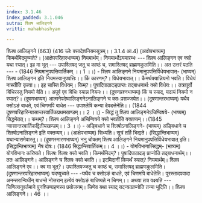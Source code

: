 ```yaml
---
index: 3.1.46
index_padded: 3.1.046
sutra: श्लिष आलिङ्गने
vritti: mahabhashyam

---
```

 श्लिष आलिङ्गने (663) (416 च्लेः क्सादेशनियमसूत्रम्।। 3.1.4 आ.4) (आक्षेपभाष्यम्) किमर्थमिदमुच्यते?। (आक्षेपपरिहारभाष्यम्) नियमार्थम्। नियमार्थोऽयमारम्भः --- श्लिष आलिङ्गन एव क्सो यथा स्यात्। इह मा भूत् --- उपाश्लिषद् जतु च काष्ठं च, समाश्लिषद् ब्राह्मणकुलमिति।। अत उत्तरं पठति --- - (1846 नियमानुपपत्तिवार्तिकम् ।। 1 ।।) - श्लिष आलिङ्गने नियमानुपपत्तिर्विधेयभावात्- (भाष्यम्) श्लिष आलिङ्गन इति नियमस्यानुपपत्तिः।। किं कारणम्?। विधेयभावात्।। कैमर्थक्यान्नियमो भवति। विधेयं नास्तीति कृत्वा।। इह चास्ति विधेयम्। किम्?। पुषादिपाठादङ्प्राप्तः तद्बाधनार्थः क्सो विधेयः।। तत्रापूर्वो विधिरस्तु नियमो वेति।। अपूर्व एव विधिः स्यान्न नियमः।। (दूषणप्रश्नभाष्यम्) किं च स्याद्, यदायं नियमो न स्यात्?। (दूषणभाष्यम्) आत्मनेपदेष्वालिङ्गनेऽनालिङ्गने च क्सः प्रसज्जयेत।। (दूषणान्तरभाष्यम्) यथैव क्सोऽङं बाधते, एवं चिणमपि बाधेत --- उपाश्लेषि कन्या देवदत्तेनेति।। (1844 दूषणपरिहारिन्यासान्तरवार्तिकप्रथमखण्डम्।। 2 ।।) - सिद्धं तु श्लिष आलिङ्गनेऽचिण्विषये- (भाष्यम्) सिद्धमेतत्।। कथम्?। श्लिष आलिङ्गने अचिण्विषये क्सो भवतीति वक्तव्यम्।।(1845 न्यासान्तरवार्तिकद्वितीयखण्डम्।। 3 ।।) - अङि्वधाने च श्लिषोऽनालिङ्गने- (भाष्यम्) अङि्वधाने च श्लिषोऽनालिङ्गने इति वक्तव्यम्।। (आक्षेपभाष्यम्) सिध्यति। सूत्रं तर्हि भिद्यते। (सिद्धान्तिभाष्यम्) यथान्यासमेवास्तु।। (दूषणस्मारणभाष्यम्) ननु चोक्तम् श्लिष आलिङ्गने नियमानुपपत्तिर्विधेयभावात् इति। (सिद्धान्तिभाष्यम्) नैष दोषः। (1846 सिद्धान्तिवार्तिकम्।। 4 ।।) - योगविभागात्सिद्धम्- (भाष्यम्) योगविभागः करिष्यते। श्लिषः श्लिषः क्सो भवति। किमर्थमिदम्?। पुषादिपाठादङ् प्राप्नोति तद्बाधनार्थम्।। ततः आलिङ्गने। आलिङ्गने च श्लिषः क्सो भवति।। इदमिदानीं किमर्थं स्यात्? नियमार्थम्। श्लिष आलिङ्गने एव।। क्व मा भूत्?। उपाश्लिषज्जतु च काष्ठं च, समाश्लिषद् ब्राह्मणकुलमिति। (दूषणान्तरपरिहारभाष्यम्) यदप्युच्यते --- -यथैव च क्सोऽङं बाधते, एवं चिणमपि बाधेतेति। पुरस्तादपवादा अनन्तरान्विधीन् बाधन्ते नोत्तरान् इत्येवं क्सोऽङं बाधिष्यते न चिणम्।। अथवा तत्र वक्ष्यति --- चिणित्यनुवर्तमाने पुनश्चिण्ग्रहणस्य प्रयोजनम्। चिणेव यथा स्याद् यदन्यत्प्राप्नोति तन्मा भूदिति।। श्लिष आलिङ्गने।। 46 ।। 